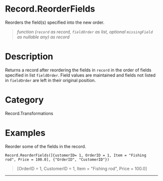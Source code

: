 ﻿# Record.ReorderFields
Reorders the field(s) specified into the new order.
> _function (<code>record</code> as record, <code>fieldOrder</code> as list, optional <code>missingField</code> as nullable any) as record_
# Description 
Returns a record after reordering the fields in <code>record</code> in the order of fields specified in list <code>fieldOrder</code>. Field values are maintained and fields not listed in <code>fieldOrder</code> are left in their original position.
# Category 
Record.Transformations
# Examples 
Reorder some of the fields in the record.
```
Record.ReorderFields([CustomerID= 1, OrderID = 1, Item = "Fishing rod", Price = 100.0], {"OrderID", "CustomerID"})
```
> [OrderID = 1, CustomerID = 1, Item = "Fishing rod", Price = 100.0]
***
